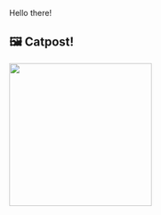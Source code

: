 Hello there!



## 🖼️ Catpost!

<sub>
    <img src="https://cdn2.thecatapi.com/images/at7dTVv2H.jpg" height="256">
</sub>

